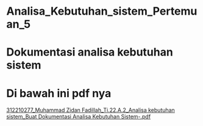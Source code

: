 # Analisa_Kebutuhan_sistem_Pertemuan_5

# Dokumentasi analisa kebutuhan sistem
# Di bawah ini pdf nya

 [312210277_Muhammad Zidan Fadillah_Ti.22.A.2_Analisa kebutuhan sistem_Buat Dokumentasi Analisa Kebutuhan Sistem-.pdf](https://github.com/muhammadzidanfadilah/Analisa_Kebutuhan_Sistem_Pertemuan_5/files/15127592/312210277_Muhammad.Zidan.Fadillah_Ti.22.A.2_Analisa.kebutuhan.sistem_Buat.Dokumentasi.Analisa.Kebutuhan.Sistem-.pdf)





